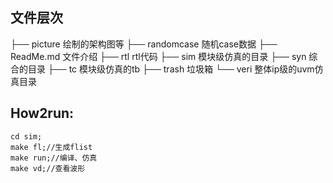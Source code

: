 ## 文件层次        
├── picture        绘制的架构图等
├── randomcase     随机case数据
├── ReadMe.md      文件介绍
├── rtl            rtl代码
├── sim            模块级仿真的目录
├── syn            综合的目录
├── tc             模块级仿真的tb
├── trash          垃圾箱
└── veri           整体ip级的uvm仿真目录


## How2run:
    cd sim;
    make fl;//生成flist
    make run;//编译、仿真
    make vd;//查看波形